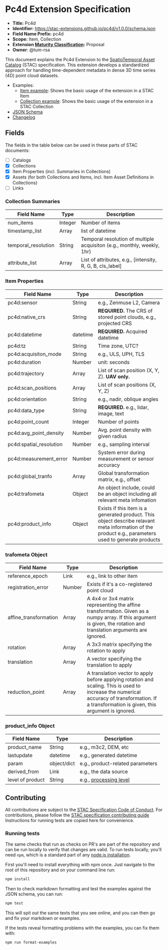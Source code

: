 # Pc4d Extension Specification

- **Title:** Pc4d
- **Identifier:** <https://stac-extensions.github.io/pc4d/v1.0.0/schema.json>
- **Field Name Prefix:** pc4d
- **Scope:** Item, Collection
- **Extension [Maturity Classification](https://github.com/radiantearth/stac-spec/tree/master/extensions/README.md#extension-maturity):** Proposal
- **Owner**: @tum-rsa

This document explains the Pc4d Extension to the [SpatioTemporal Asset Catalog](https://github.com/radiantearth/stac-spec) (STAC) specification.
This extension develops a standardized approach for handling time-dependent metadata in dense 3D time series (4D) point cloud datasets.

- Examples:
  - [Item example](examples/item.json): Shows the basic usage of the extension in a STAC Item
  - [Collection example](examples/collection.json): Shows the basic usage of the extension in a STAC Collection
- [JSON Schema](json-schema/schema.json)
- [Changelog](./CHANGELOG.md)

## Fields

The fields in the table below can be used in these parts of STAC documents:

- [ ] Catalogs
- [x] Collections
- [x] Item Properties (incl. Summaries in Collections)
- [x] Assets (for both Collections and Items, incl. Item Asset Definitions in Collections)
- [ ] Links

### Collection Summaries

| Field Name          | Type    | Description                                                             |
|---------------------|---------|-------------------------------------------------------------------------|
| num_items           | Integer | Number of items                                                         |
| timestamp_list      | Array   | list of datetime                                                        |
| temporal_resolution | String  | Temporal resolution of multiple acquisiton (e.g., monthly, weekly, 1hr) |
| attribute_list      | Array   | List of attributes, e.g., [intensity, R, G, B, cls_label]               |

### Item Properties

| Field Name              | Type     | Description                                                                                                                                          |
|-------------------------|----------|------------------------------------------------------------------------------------------------------------------------------------------------------|
| pc4d:sensor             | String   | e.g., Zenmuse L2, Camera                                                                                                                             |
| pc4d:native_crs         | String   | **REQUIRED.** The CRS of stored point clouds, e.g., projected CRS                                                                                    |
| pc4d:datetime           | datetime | **REQUIRED.** Acquired datetime                                                                                                                      |
| pc4d:tz                 | String   | Time zone, UTC?                                                                                                                                      |
| pc4d:acquisiton_mode    | String   | e.g., ULS, UPH, TLS                                                                                                                                  |
| pc4d:duration           | Number   | unit: seconds                                                                                                                                        |
| pc4d:trajectory         | Array    | List of scan position (X, Y, Z).  **UAV only.**                                                                                                      |
| pc4d:scan_positions     | Array    | List of scan positions (X, Y, Z)                                                                                                                     |
| pc4d:orientation        | String   | e.g., nadir, oblique angles                                                                                                                          |
| pc4d:data_type          | String   | **REQUIRED.** e.g., lidar, image, text                                                                                                               |
| pc4d:point_count        | Integer  | Number of points                                                                                                                                     |
| pc4d:avg_point_density  | Number   | Avg. point density with given radius                                                                                                                 |
| pc4d:spatial_resolution | Number   | e.g., sampling interval                                                                                                                              |
| pc4d:measurement_error  | Number   | System error during measurement or sensor accuracy                                                                                                   |
| pc4d:global_tranfo      | Array    | Global transformation matrix, e.g., offset                                                                                                           |
| pc4d:trafometa          | Object   | An object include, could be an object including all relevant meta infomation                                                                         |
| pc4d:product_info       | Object   | Exists if this item is a generated product. This object describe relavant meta information of the product e.g., parameters used to generate products |

### trafometa Object

| Field Name            | Type   | Description                                                                                                                                                                                    |
|-----------------------|--------|------------------------------------------------------------------------------------------------------------------------------------------------------------------------------------------------|
| reference_epoch       | Link   | e.g., link to other item                                                                                                                                                                       |
| registration_error    | Number | Exists if it's a co-registered point cloud                                                                                                                                                     |
| affine_transformation | Array  | A 4x4 or 3x4 matrix representing the affine transformation. Given as a numpy array. If this argument is given, the rotation and translation arguments are ignored.                             |
| rotation              | Array  | A 3x3 matrix specifying the rotation to apply                                                                                                                                                  |
| translation           | Array  | A vector specifying the translation to apply                                                                                                                                                   |
| reduction_point       | Array  | A translation vector to apply before applying rotation and scaling. This is used to increase the numerical accuracy of transformation. If a transformation is given, this argument is ignored. |

### product_info Object
| Field Name       | Type        | Description                                                                                                            |
|------------------|-------------|------------------------------------------------------------------------------------------------------------------------|
| product_name     | String      | e.g., m3c2, DEM, etc                                                                                                   |
| lastupdate       | datetime    | e.g., generated datetime                                                                                               |
| param            | object/dict | e.g., product-related parameters                                                                                       |
| derived_from     | Link        | e.g., the data source                                                                                                  |
| level of product | String      | e.g., [processing level](https://github.com/stac-extensions/processing?tab=readme-ov-file#suggested-processing-levels) |

## Contributing

All contributions are subject to the
[STAC Specification Code of Conduct](https://github.com/radiantearth/stac-spec/blob/master/CODE_OF_CONDUCT.md).
For contributions, please follow the
[STAC specification contributing guide](https://github.com/radiantearth/stac-spec/blob/master/CONTRIBUTING.md) Instructions
for running tests are copied here for convenience.

### Running tests

The same checks that run as checks on PR's are part of the repository and can be run locally to verify that changes are valid. 
To run tests locally, you'll need `npm`, which is a standard part of any [node.js installation](https://nodejs.org/en/download/).

First you'll need to install everything with npm once. Just navigate to the root of this repository and on 
your command line run:
```bash
npm install
```

Then to check markdown formatting and test the examples against the JSON schema, you can run:
```bash
npm test
```

This will spit out the same texts that you see online, and you can then go and fix your markdown or examples.

If the tests reveal formatting problems with the examples, you can fix them with:
```bash
npm run format-examples
```

